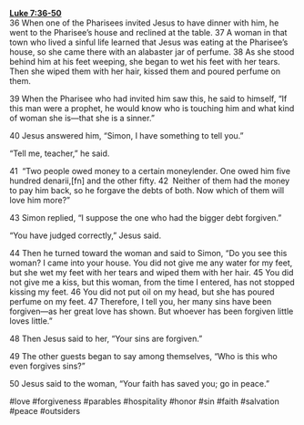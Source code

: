**[Luke 7:36-50](http://www.blueletterbible.org/search/preSearch.cfm?Criteria=Luke+7.36-50&t=NIV)**  
36 When one of the Pharisees invited Jesus to have dinner with him, he went to the Pharisee’s house and reclined at the table. 37 A woman in that town who lived a sinful life learned that Jesus was eating at the Pharisee’s house, so she came there with an alabaster jar of perfume. 38 As she stood behind him at his feet weeping, she began to wet his feet with her tears. Then she wiped them with her hair, kissed them and poured perfume on them.

39 When the Pharisee who had invited him saw this, he said to himself, “If this man were a prophet, he would know who is touching him and what kind of woman she is—that she is a sinner.”

40 Jesus answered him, “Simon, I have something to tell you.”

“Tell me, teacher,” he said.

41  “Two people owed money to a certain moneylender. One owed him five hundred denarii,[fn] and the other fifty. 42  Neither of them had the money to pay him back, so he forgave the debts of both. Now which of them will love him more?”

43 Simon replied, “I suppose the one who had the bigger debt forgiven.”

“You have judged correctly,” Jesus said.

44 Then he turned toward the woman and said to Simon, “Do you see this woman? I came into your house. You did not give me any water for my feet, but she wet my feet with her tears and wiped them with her hair. 45 You did not give me a kiss, but this woman, from the time I entered, has not stopped kissing my feet. 46 You did not put oil on my head, but she has poured perfume on my feet. 47 Therefore, I tell you, her many sins have been forgiven—as her great love has shown. But whoever has been forgiven little loves little.”

48 Then Jesus said to her, “Your sins are forgiven.”

49 The other guests began to say among themselves, “Who is this who even forgives sins?”

50 Jesus said to the woman, “Your faith has saved you; go in peace.”

#love #forgiveness #parables #hospitality #honor #sin #faith #salvation #peace #outsiders